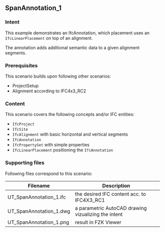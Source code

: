 
## SpanAnnotation_1

### Intent

This example demonstrates an IfcAnnotation, which placement uses an `IfcLinearPlacement` on top of an alignment. 

The annotation adds additional semantic data to a given alignment segments. 

### Prerequisites

This scenario builds upon following other scenarios:
- ProjectSetup
- Alignment according to IFC4x3_RC2

### Content

This scenario covers the following concepts and/or IFC entities:
- `IfcProject`
- `IfcSite`
- `IfcAlignment` with basic horizontal and vertical segments
- `IfcAnnotation`
- `IfcPropertySet` with simple properties
- `IfcLinearPlacement` positioning the `IfcAnnotation` 

### Supporting files

Following files correspond to this scenario:

| Filename                          | Description                                             |
|-----------------------------------|---------------------------------------------------------|
| UT_SpanAnnotation_1.ifc           | the desired IFC content acc. to IFC4X3_RC1              |
| UT_SpanAnnotation_1.dwg           | a parametric AutoCAD drawing vizualizing the intent     |
| UT_SpanAnnotation_1.png           | result in FZK Viewer                                    |
